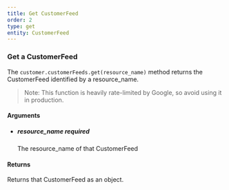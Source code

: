 ```yaml
---
title: Get CustomerFeed 
order: 2
type: get
entity: CustomerFeed 
---
```


### Get a CustomerFeed 

The `customer.customerFeeds.get(resource_name)` method returns the CustomerFeed identified by a resource_name. 

> Note: This function is heavily rate-limited by Google, so avoid using it in production.


#### Arguments

- ##### resource_name *required*
    The resource_name of that CustomerFeed


#### Returns

Returns that CustomerFeed as an object.
